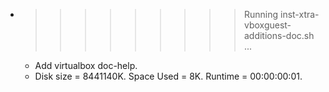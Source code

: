 * >>>>>>>>> Running inst-xtra-vboxguest-additions-doc.sh ...
  * Add virtualbox doc-help.
  * Disk size = 8441140K. Space Used = 8K. Runtime = 00:00:00:01.
